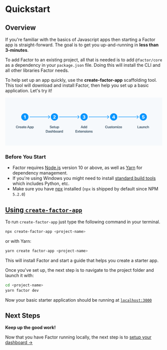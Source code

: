 # Quickstart

## Overview

If you're familiar with the basics of Javascript apps then starting a Factor app is straight-forward. The goal is to get you up-and-running in **less than 3-minutes**.

To add Factor to an existing project, all that is needed is to add `@factor/core` as a dependency in your `package.json` file. Doing this will install the CLI and all other libraries Factor needs.

To help set up an app quickly, use the **create-factor-app** scaffolding tool. This tool will download and install Factor, then help you set up a basic application. Let's try it!

![Getting Started](./img/getting-started.svg)

### Before You Start

- Factor requires [Node.js](https://nodejs.org/en/) version 10 or above, as well as [Yarn](https://yarnpkg.com/en/) for dependency management.
- If you're using Windows you might need to install [standard build tools](https://github.com/felixrieseberg/windows-build-tools) which includes Python, etc.
- Make sure you have [npx](https://www.npmjs.com/package/npx) installed (`npx` is shipped by default since NPM `5.2.0`)

## [Using `create-factor-app`](#create-factor-app)

To run `create-factor-app` just type the following command in your terminal.

```bash
npx create-factor-app <project-name>
```

or with Yarn:

```bash
yarn create factor-app <project-name>
```

This will install Factor and start a guide that helps you create a starter app.

Once you've set up, the next step is to navigate to the project folder and launch it with:

```bash
cd <project-name>
yarn factor dev
```

Now your basic starter application should be running at [`localhost:3000`](localhost:3000)

## Next Steps

**Keep up the good work!**

Now that you have Factor running locally, the next step is to [setup your dashboard &rarr;](./dashboard-setup)

